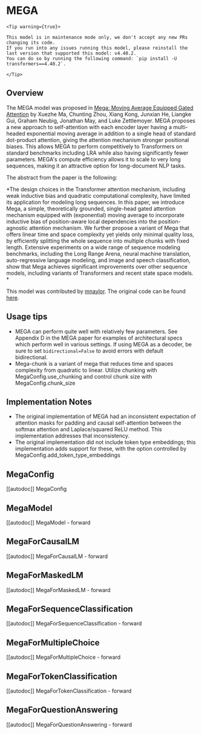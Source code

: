 <!--Copyright 2023 The HuggingFace Team. All rights reserved.

Licensed under the Apache License, Version 2.0 (the "License"); you may not use this file except in compliance with
the License. You may obtain a copy of the License at

http://www.apache.org/licenses/LICENSE-2.0

Unless required by applicable law or agreed to in writing, software distributed under the License is distributed on
an "AS IS" BASIS, WITHOUT WARRANTIES OR CONDITIONS OF ANY KIND, either express or implied. See the License for the
specific language governing permissions and limitations under the License.

⚠️ Note that this file is in Markdown but contain specific syntax for our doc-builder (similar to MDX) that may not be
rendered properly in your Markdown viewer.

-->

# MEGA

    <Tip warning={true}>

    This model is in maintenance mode only, we don't accept any new PRs changing its code.
    If you run into any issues running this model, please reinstall the last version that supported this model: v4.40.2.
    You can do so by running the following command: `pip install -U transformers==4.40.2`.

    </Tip>

## Overview

The MEGA model was proposed in [Mega: Moving Average Equipped Gated Attention](https://arxiv.org/abs/2209.10655) by Xuezhe Ma, Chunting Zhou, Xiang Kong, Junxian He, Liangke Gui, Graham Neubig, Jonathan May, and Luke Zettlemoyer.
MEGA proposes a new approach to self-attention with each encoder layer having a multi-headed exponential moving average in addition to a single head of standard dot-product attention, giving the attention mechanism 
stronger positional biases. This allows MEGA to perform competitively to Transformers on standard benchmarks including LRA 
while also having significantly fewer parameters. MEGA's compute efficiency allows it to scale to very long sequences, making it an 
attractive option for long-document NLP tasks.

The abstract from the paper is the following:

 *The design choices in the Transformer attention mechanism, including weak inductive bias and quadratic computational complexity, have limited its application for modeling long sequences. In this paper, we introduce Mega, a simple, theoretically grounded, single-head gated attention mechanism equipped with (exponential) moving average to incorporate inductive bias of position-aware local dependencies into the position-agnostic attention mechanism. We further propose a variant of Mega that offers linear time and space complexity yet yields only minimal quality loss, by efficiently splitting the whole sequence into multiple chunks with fixed length. Extensive experiments on a wide range of sequence modeling benchmarks, including the Long Range Arena, neural machine translation, auto-regressive language modeling, and image and speech classification, show that Mega achieves significant improvements over other sequence models, including variants of Transformers and recent state space models. *

This model was contributed by [mnaylor](https://huggingface.co/mnaylor).
The original code can be found [here](https://github.com/facebookresearch/mega).


## Usage tips

- MEGA can perform quite well with relatively few parameters. See Appendix D in the MEGA paper for examples of architectural specs which perform well in various settings. If using MEGA as a decoder, be sure to set `bidirectional=False` to avoid errors with default bidirectional. 
- Mega-chunk is a variant of mega that reduces time and spaces complexity from quadratic to linear. Utilize chunking with MegaConfig.use_chunking and control chunk size with MegaConfig.chunk_size 


## Implementation Notes

- The original implementation of MEGA had an inconsistent expectation of attention masks for padding and causal self-attention between the softmax attention and Laplace/squared ReLU method. This implementation addresses that inconsistency.
- The original implementation did not include token type embeddings; this implementation adds support for these, with the option controlled by MegaConfig.add_token_type_embeddings


## MegaConfig

[[autodoc]] MegaConfig

## MegaModel

[[autodoc]] MegaModel
    - forward

## MegaForCausalLM

[[autodoc]] MegaForCausalLM
    - forward

## MegaForMaskedLM

[[autodoc]] MegaForMaskedLM
    - forward

## MegaForSequenceClassification

[[autodoc]] MegaForSequenceClassification
    - forward

## MegaForMultipleChoice

[[autodoc]] MegaForMultipleChoice
    - forward

## MegaForTokenClassification

[[autodoc]] MegaForTokenClassification
    - forward

## MegaForQuestionAnswering

[[autodoc]] MegaForQuestionAnswering
    - forward
